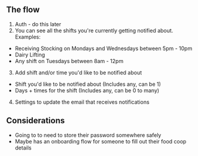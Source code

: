 ## The flow

1. Auth - do this later
2. You can see all the shifts you're currently getting notified about. Examples:

- Receiving Stocking on Mondays and Wednesdays between 5pm - 10pm
- Dairy Lifting
- Any shift on Tuesdays between 8am - 12pm 

3. Add shift and/or time you'd like to be notified about

- Shift you'd like to be notified about (Includes any, can be 1)
- Days + times for the shift (Includes any, can be 0 to many)

4. Settings to update the email that receives notifications

## Considerations

- Going to to need to store their password somewhere safely
- Maybe has an onboarding flow for someone to fill out their food coop details